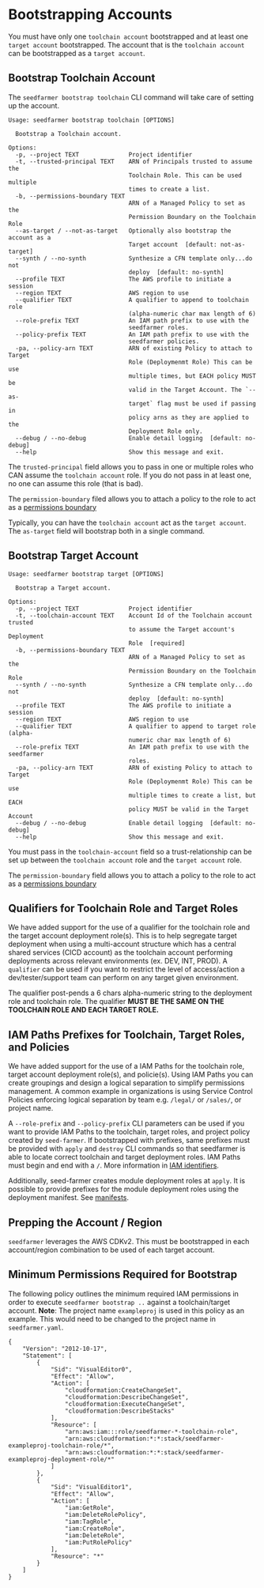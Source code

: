 # Bootstrapping Accounts

You must have only one `toolchain account` bootstrapped and at least one `target account` bootstrapped.  The account that is the `toolchain account` can be bootstrapped as a `target account`.


## Bootstrap Toolchain Account
The `seedfarmer bootstrap toolchain` CLI command will take care of setting up the account.  
```text
Usage: seedfarmer bootstrap toolchain [OPTIONS]

  Bootstrap a Toolchain account.

Options:
  -p, --project TEXT              Project identifier
  -t, --trusted-principal TEXT    ARN of Principals trusted to assume the
                                  Toolchain Role. This can be used multiple
                                  times to create a list.
  -b, --permissions-boundary TEXT
                                  ARN of a Managed Policy to set as the
                                  Permission Boundary on the Toolchain Role
  --as-target / --not-as-target   Optionally also bootstrap the account as a
                                  Target account  [default: not-as-target]
  --synth / --no-synth            Synthesize a CFN template only...do not
                                  deploy  [default: no-synth]
  --profile TEXT                  The AWS profile to initiate a session
  --region TEXT                   AWS region to use
  --qualifier TEXT                A qualifier to append to toolchain role
                                  (alpha-numeric char max length of 6)
  --role-prefix TEXT              An IAM path prefix to use with the
                                  seedfarmer roles.
  --policy-prefix TEXT            An IAM path prefix to use with the
                                  seedfarmer policies.
  -pa, --policy-arn TEXT          ARN of existing Policy to attach to Target
                                  Role (Deploymenmt Role) This can be use
                                  multiple times, but EACH policy MUST be
                                  valid in the Target Account. The `--as-
                                  target` flag must be used if passing in
                                  policy arns as they are applied to the
                                  Deployment Role only.
  --debug / --no-debug            Enable detail logging  [default: no-debug]
  --help                          Show this message and exit.
```

The `trusted-principal` field allows you to pass in one or multiple roles who CAN assume the `toolchain account` role.  If you do not pass in at least one, no one can assume this role (that is bad).

The `permission-boundary` filed allows you to attach a policy to the role to act as a [permissions boundary](https://docs.aws.amazon.com/IAM/latest/UserGuide/access_policies_boundaries.html)

Typically, you can have the `toolchain account` act as the `target account`.  The `as-target` field will bootstrap both in a single command. 


## Bootstrap Target Account

```text
Usage: seedfarmer bootstrap target [OPTIONS]

  Bootstrap a Target account.

Options:
  -p, --project TEXT              Project identifier
  -t, --toolchain-account TEXT    Account Id of the Toolchain account trusted
                                  to assume the Target account's Deployment
                                  Role  [required]
  -b, --permissions-boundary TEXT
                                  ARN of a Managed Policy to set as the
                                  Permission Boundary on the Toolchain Role
  --synth / --no-synth            Synthesize a CFN template only...do not
                                  deploy  [default: no-synth]
  --profile TEXT                  The AWS profile to initiate a session
  --region TEXT                   AWS region to use
  --qualifier TEXT                A qualifier to append to target role (alpha-
                                  numeric char max length of 6)
  --role-prefix TEXT              An IAM path prefix to use with the seedfarmer
                                  roles.
  -pa, --policy-arn TEXT          ARN of existing Policy to attach to Target
                                  Role (Deploymenmt Role) This can be use
                                  multiple times to create a list, but EACH
                                  policy MUST be valid in the Target Account
  --debug / --no-debug            Enable detail logging  [default: no-debug]
  --help                          Show this message and exit.
```

You must pass in the `toolchain-account` field so a trust-relationship can be set up between the `toolchain account` role and the `target account` role.

The `permission-boundary` field allows you to attach a policy to the role to act as a [permissions boundary](https://docs.aws.amazon.com/IAM/latest/UserGuide/access_policies_boundaries.html)


## Qualifiers for Toolchain Role and Target Roles
We have added support for the use of a qualifier for the toolchain role and the target account deployment role(s).  This is to help segregate target deployment when using a multi-account structure which has a central shared services (CICD account) as the toolchain account performing deployments across relevant environments (ex. DEV, INT, PROD). A `qualifier` can be used if you want to restrict the level of access/action a dev/tester/support team can perform on any target given environment.

The qualifier post-pends a 6 chars alpha-numeric string to the deployment role and toolchain role.  The qualifier **MUST BE THE SAME ON THE TOOLCHAIN ROLE AND EACH TARGET ROLE.**


## IAM Paths Prefixes for Toolchain, Target Roles, and Policies
We have added support for the use of a IAM Paths for the toolchain role, target account deployment role(s), and policie(s). Using IAM Paths you can create groupings and design a logical separation to simplify permissions management. A common example in organizations is using Service Control Policies enforcing logical separation by team e.g. `/legal/` or `/sales/`, or project name.

A `--role-prefix` and `--policy-prefix` CLI parameters can be used if you want to provide IAM Paths to the toolchain, target roles, and project policy created by `seed-farmer`. If bootstrapped with prefixes, same prefixes must be provided with `apply` and `destroy` CLI commands so that seedfarmer is able to locate correct toolchain and target deployment roles. IAM Paths must begin and end with a `/`. More information in [IAM identifiers](https://docs.aws.amazon.com/IAM/latest/UserGuide/reference_identifiers.html).

Additionally, seed-farmer creates module deployment roles at `apply`. It is possible to provide prefixes for the module deployment roles using the deployment manifest. See [manifests](manifests.md).

## Prepping the Account / Region
`seedfarmer` leverages the AWS CDKv2.  This must be bootstrapped in each account/region combination to be used of each target account.

## Minimum Permissions Required for Bootstrap
The following policy outlines the minimum required IAM permissions in order to execute `seedfarmer bootstrap ..` against a toolchain/target account. **Note**: The project name `exampleproj` is used in this policy as an example. This would need to be changed to the project name in `seedfarmer.yaml`.

```
{
    "Version": "2012-10-17",
    "Statement": [
        {
            "Sid": "VisualEditor0",
            "Effect": "Allow",
            "Action": [
                "cloudformation:CreateChangeSet",
                "cloudformation:DescribeChangeSet",
                "cloudformation:ExecuteChangeSet",
                "cloudformation:DescribeStacks"
            ],
            "Resource": [
                "arn:aws:iam:::role/seedfarmer-*-toolchain-role",
                "arn:aws:cloudformation:*:*:stack/seedfarmer-exampleproj-toolchain-role/*",
                "arn:aws:cloudformation:*:*:stack/seedfarmer-exampleproj-deployment-role/*"
            ]
        },
        {
            "Sid": "VisualEditor1",
            "Effect": "Allow",
            "Action": [
                "iam:GetRole",
                "iam:DeleteRolePolicy",
                "iam:TagRole",
                "iam:CreateRole",
                "iam:DeleteRole",
                "iam:PutRolePolicy"
            ],
            "Resource": "*"
        }
    ]
}
```
